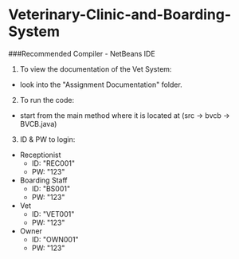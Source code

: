 # Veterinary-Clinic-and-Boarding-System

###Recommended Compiler - NetBeans IDE

1. To view the documentation of the Vet System:
 - look into the "Assignment Documentation" folder.
2. To run the code:
 - start from the main method where it is located at (src -> bvcb -> BVCB.java) 
3. ID & PW to login:
 - Receptionist
   - ID: "REC001"
    - PW: "123"
 - Boarding Staff
   - ID: "BS001"
    - PW: "123"
 - Vet
   - ID: "VET001"
    - PW: "123"
 - Owner
   - ID: "OWN001"
    - PW: "123"
